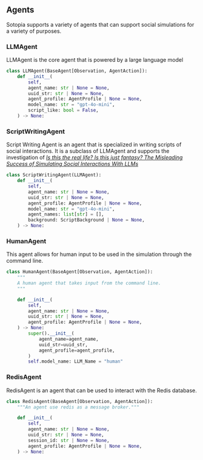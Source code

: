 ## Agents
Sotopia supports a variety of agents that can support social simulations for a variety of purposes.

### LLMAgent

LLMAgent is the core agent that is powered by a large language model
```python
class LLMAgent(BaseAgent[Observation, AgentAction]):
    def __init__(
        self,
        agent_name: str | None = None,
        uuid_str: str | None = None,
        agent_profile: AgentProfile | None = None,
        model_name: str = "gpt-4o-mini",
        script_like: bool = False,
    ) -> None:
```

### ScriptWritingAgent
Script Writing Agent is an agent that is specialized in writing scripts of social interactions. It is a subclass of LLMAgent and supports the investigation of [*Is this the real life? Is this just fantasy? The Misleading Success of Simulating Social Interactions With LLMs*](https://arxiv.org/abs/2403.05020)

```python
class ScriptWritingAgent(LLMAgent):
    def __init__(
        self,
        agent_name: str | None = None,
        uuid_str: str | None = None,
        agent_profile: AgentProfile | None = None,
        model_name: str = "gpt-4o-mini",
        agent_names: list[str] = [],
        background: ScriptBackground | None = None,
    ) -> None:
```

### HumanAgent
This agent allows for human input to be used in the simulation through the command line.
```python
class HumanAgent(BaseAgent[Observation, AgentAction]):
    """
    A human agent that takes input from the command line.
    """

    def __init__(
        self,
        agent_name: str | None = None,
        uuid_str: str | None = None,
        agent_profile: AgentProfile | None = None,
    ) -> None:
        super().__init__(
            agent_name=agent_name,
            uuid_str=uuid_str,
            agent_profile=agent_profile,
        )
        self.model_name: LLM_Name = "human"
```

### RedisAgent

RedisAgent is an agent that can be used to interact with the Redis database.
```python
class RedisAgent(BaseAgent[Observation, AgentAction]):
    """An agent use redis as a message broker."""

    def __init__(
        self,
        agent_name: str | None = None,
        uuid_str: str | None = None,
        session_id: str | None = None,
        agent_profile: AgentProfile | None = None,
    ) -> None:
```
